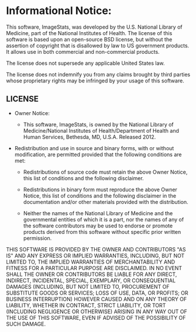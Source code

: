 Informational Notice:
=====================

This software, ImageStats, was developed by the U.S. National Library
of Medicine, part of the National Institutes of Health. The license of
this software is based upon an open-source BSD license, but without
the assertion of copyright that is disallowed by law to US government
products. It allows use in both commercial and non-commercial products.

The license does not supersede any applicable United States law.

The license does not indemnify you from any claims brought by third
parties whose proprietary rights may be infringed by your usage of this
software. 

LICENSE
-------
- Owner Notice: 
  - This software, ImageStats, is owned by the National Library of 
    Medicine/National Institutes of Health/Department of Health and 
    Human Services, Bethesda, MD, U.S.A. 
    Released 2012.
 
- Redistribution and use in source and binary forms, with or without
  modification, are permitted provided that the following conditions are
  met:

  - Redistributions of source code must retain the above Owner Notice,
    this list of conditions and the following disclaimer.

  - Redistributions in binary form must reproduce the above Owner Notice,
    this list of conditions and the following disclaimer in the
    documentation and/or other materials provided with the distribution.

  - Neither the names of the National Library of Medicine and the
    governmental entities of which it is a part, nor the names of any of
    the software contributors may be used to endorse or promote products
    derived from this software without specific prior written permission.

THIS SOFTWARE IS PROVIDED BY THE OWNER AND CONTRIBUTORS "AS IS" AND
ANY EXPRESS OR IMPLIED WARRANTIES, INCLUDING, BUT NOT LIMITED TO, THE
IMPLIED WARRANTIES OF MERCHANTABILITY AND FITNESS FOR A PARTICULAR
PURPOSE ARE DISCLAIMED. IN NO EVENT SHALL THE OWNER OR CONTRIBUTORS
BE LIABLE FOR ANY DIRECT, INDIRECT, INCIDENTAL, SPECIAL, EXEMPLARY,
OR CONSEQUENTIAL DAMAGES (INCLUDING, BUT NOT LIMITED TO, PROCUREMENT
OF SUBSTITUTE GOODS OR SERVICES; LOSS OF USE, DATA, OR PROFITS; OR
BUSINESS INTERRUPTION) HOWEVER CAUSED AND ON ANY THEORY OF LIABILITY,
WHETHER IN CONTRACT, STRICT LIABILITY, OR TORT (INCLUDING NEGLIGENCE
OR OTHERWISE) ARISING IN ANY WAY OUT OF THE USE OF THIS SOFTWARE,
EVEN IF ADVISED OF THE POSSIBILITY OF SUCH DAMAGE.

